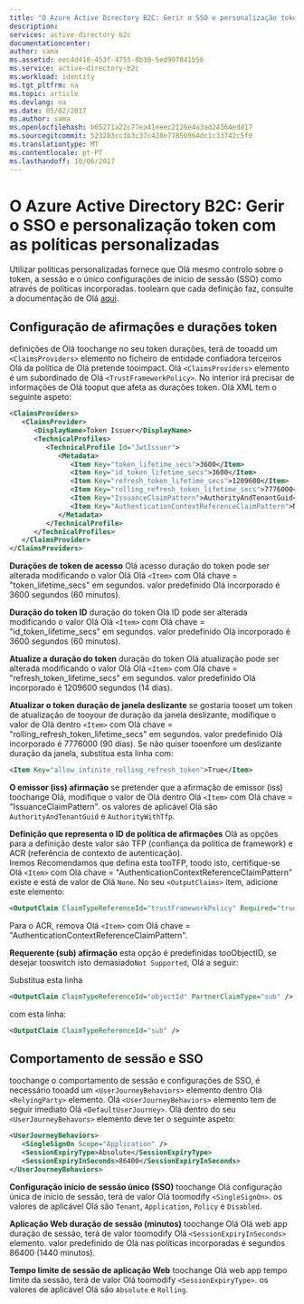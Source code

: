 ```yaml
---
title: "O Azure Active Directory B2C: Gerir o SSO e personalização token com as políticas personalizadas | Microsoft Docs"
description: 
services: active-directory-b2c
documentationcenter: 
author: sama
ms.assetid: eec4d418-453f-4755-8b30-5ed997841b56
ms.service: active-directory-b2c
ms.workload: identity
ms.tgt_pltfrm: na
ms.topic: article
ms.devlang: na
ms.date: 05/02/2017
ms.author: sama
ms.openlocfilehash: b65271a22c77ea41eeec2126e4a3ad24364edd17
ms.sourcegitcommit: 523283cc1b3c37c428e77850964dc1c33742c5f0
ms.translationtype: MT
ms.contentlocale: pt-PT
ms.lasthandoff: 10/06/2017
---
```

# <a name="azure-active-directory-b2c-manage-sso-and-token-customization-with-custom-policies"></a>O Azure Active Directory B2C: Gerir o SSO e personalização token com as políticas personalizadas
Utilizar políticas personalizadas fornece que Olá mesmo controlo sobre o token, a sessão e o único configurações de início de sessão (SSO) como através de políticas incorporadas.  toolearn que cada definição faz, consulte a documentação de Olá [aqui](#active-directory-b2c-token-session-sso).

## <a name="token-lifetimes-and-claims-configuration"></a>Configuração de afirmações e durações token
definições de Olá toochange no seu token durações, terá de tooadd um `<ClaimsProviders>` elemento no ficheiro de entidade confiadora terceiros Olá da política de Olá pretende tooimpact.  Olá `<ClaimsProviders>` elemento é um subordinado de Olá `<TrustFrameworkPolicy>`.  No interior irá precisar de informações de Olá tooput que afeta as durações token.  Olá XML tem o seguinte aspeto:

```XML
<ClaimsProviders>
   <ClaimsProvider>
      <DisplayName>Token Issuer</DisplayName>
      <TechnicalProfiles>
         <TechnicalProfile Id="JwtIssuer">
            <Metadata>
               <Item Key="token_lifetime_secs">3600</Item>
               <Item Key="id_token_lifetime_secs">3600</Item>
               <Item Key="refresh_token_lifetime_secs">1209600</Item>
               <Item Key="rolling_refresh_token_lifetime_secs">7776000</Item>
               <Item Key="IssuanceClaimPattern">AuthorityAndTenantGuid</Item>
               <Item Key="AuthenticationContextReferenceClaimPattern">None</Item>
            </Metadata>
         </TechnicalProfile>
      </TechnicalProfiles>
   </ClaimsProvider>
</ClaimsProviders>
```

**Durações de token de acesso** Olá acesso duração do token pode ser alterada modificando o valor Olá Olá `<Item>` com Olá chave = "token_lifetime_secs" em segundos.  valor predefinido Olá incorporado é 3600 segundos (60 minutos).

**Duração do token ID** duração do token Olá ID pode ser alterada modificando o valor Olá Olá `<Item>` com Olá chave = "id_token_lifetime_secs" em segundos.  valor predefinido Olá incorporado é 3600 segundos (60 minutos).

**Atualize a duração do token** duração do token Olá atualização pode ser alterada modificando o valor Olá Olá `<Item>` com Olá chave = "refresh_token_lifetime_secs" em segundos.  valor predefinido Olá incorporado é 1209600 segundos (14 dias).

**Atualizar o token duração de janela deslizante** se gostaria tooset um token de atualização de tooyour de duração da janela deslizante, modifique o valor de Olá dentro `<Item>` com Olá chave = "rolling_refresh_token_lifetime_secs" em segundos.  valor predefinido Olá incorporado é 7776000 (90 dias).  Se não quiser tooenfore um deslizante duração da janela, substitua esta linha com:
```XML
<Item Key="allow_infinite_rolling_refresh_token">True</Item>
```

**O emissor (iss) afirmação** se pretender que a afirmação de emissor (iss) toochange Olá, modifique o valor de Olá dentro Olá `<Item>` com Olá chave = "IssuanceClaimPattern".  os valores de aplicável Olá são `AuthorityAndTenantGuid` e `AuthorityWithTfp`.

**Definição que representa o ID de política de afirmações** Olá as opções para a definição deste valor são TFP (confiança da política de framework) e ACR (referência de contexto de autenticação).  
Iremos Recomendamos que defina esta tooTFP, toodo isto, certifique-se Olá `<Item>` com Olá chave = "AuthenticationContextReferenceClaimPattern" existe e está de valor de Olá `None`.
No seu `<OutputClaims>` item, adicione este elemento:
```XML
<OutputClaim ClaimTypeReferenceId="trustFrameworkPolicy" Required="true" DefaultValue="{policy}" />
```
Para o ACR, remova Olá `<Item>` com Olá chave = "AuthenticationContextReferenceClaimPattern".

**Requerente (sub) afirmação** esta opção é predefinidas tooObjectID, se desejar tooswitch isto demasiado`Not Supported`, Olá a seguir:

Substitua esta linha 
```XML
<OutputClaim ClaimTypeReferenceId="objectId" PartnerClaimType="sub" />
```
com esta linha:
```XML
<OutputClaim ClaimTypeReferenceId="sub" />
```

## <a name="session-behavior-and-sso"></a>Comportamento de sessão e SSO
toochange o comportamento de sessão e configurações de SSO, é necessário tooadd um `<UserJourneyBehaviors>` elemento dentro Olá `<RelyingParty>` elemento.  Olá `<UserJourneyBehaviors>` elemento tem de seguir imediato Olá `<DefaultUserJourney>`.  Olá dentro do seu `<UserJourneyBehavors>` elemento deve ter o seguinte aspeto:

```XML
<UserJourneyBehaviors>
   <SingleSignOn Scope="Application" />
   <SessionExpiryType>Absolute</SessionExpiryType>
   <SessionExpiryInSeconds>86400</SessionExpiryInSeconds>
</UserJourneyBehaviors>
```
**Configuração início de sessão único (SSO)** toochange Olá configuração única de início de sessão, terá de valor Olá toomodify `<SingleSignOn>`.  os valores de aplicável Olá são `Tenant`, `Application`, `Policy` e `Disabled`. 

**Aplicação Web duração de sessão (minutos)** toochange Olá Olá web app duração de sessão, terá de valor toomodify Olá `<SessionExpiryInSeconds>` elemento.  valor predefinido de Olá nas políticas incorporadas é segundos 86400 (1440 minutos).

**Tempo limite de sessão de aplicação Web** toochange Olá web app tempo limite da sessão, terá de valor Olá toomodify `<SessionExpiryType>`.  os valores de aplicável Olá são `Absolute` e `Rolling`.

